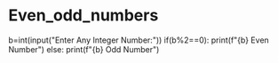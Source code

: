 # Even_odd_numbers

b=int(input("Enter Any Integer Number:"))
if(b%2==0):
    print(f"{b} Even Number")
else:
    print(f"{b} Odd Number")
